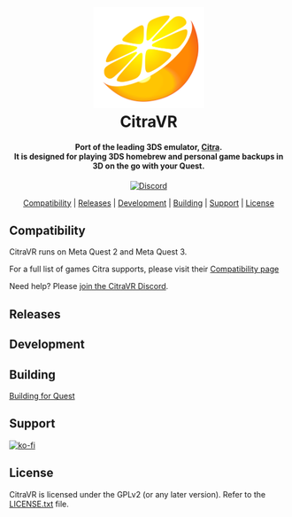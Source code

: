 <h1 align="center">
  <br>
  <a href="https://citra-emu.org/"><img src="https://raw.githubusercontent.com/citra-emu/citra-assets/master/Main/citra_logo.svg" alt="CitraVR" width="200"></a>
  <br>
  <b>CitraVR</b>
  <br>
</h1>

<h4 align="center">Port of the leading 3DS emulator, <a href="https://github.com/citra-emu/citra">Citra</a>.
<br>
It is designed for playing 3DS homebrew and personal game backups in 3D on the go with your Quest.
</h4>

<p align="center">
        <a href="https://discord.com/channels/747967102895390741/1196505250102792232">
        <img src="https://img.shields.io/discord/220740965957107713?color=%237289DA&label=CitraVR&logo=discord&logoColor=white"
            alt="Discord">
    </a>
</p>

<p align="center">
  <a href="#compatibility">Compatibility</a> |
  <a href="#releases">Releases</a> |
  <a href="#development">Development</a> |
  <a href="#building">Building</a> |
  <a href="#support">Support</a> |
  <a href="#license">License</a>
</p>


## Compatibility

CitraVR runs on Meta Quest 2 and Meta Quest 3.

For a full list of games Citra supports, please visit their [Compatibility page](https://citra-emu.org/game/)

Need help? Please [join the CitraVR Discord](https://discord.com/channels/747967102895390741/1196505250102792232).

## Releases

## Development

## Building

[Building for Quest](https://github.com/amwatson/CitraVR/wiki/Building-for-Quest)

## Support
[![ko-fi](https://ko-fi.com/img/githubbutton_sm.svg)](https://ko-fi.com/F2F8TFU9H)

## License

CitraVR is licensed under the GPLv2 (or any later version). Refer to the [LICENSE.txt](https://github.com/amwatson/CitraVR/blob/master/license.txt) file.
